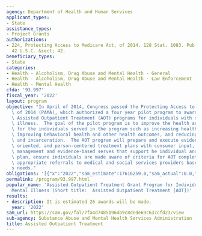 ```yaml
---
agency: Department of Health and Human Services
applicant_types:
- State
assistance_types:
- Project Grants
authorizations:
- 224, Protecting Access to Medicare Act, of 2014. 128 Stat. 1083. Pub. L. 113, 93.
  42 U.S.C. &sect; 42.
beneficiary_types:
- State
categories:
- Health - Alcoholism, Drug Abuse and Mental Health - General
- Health - Alcoholism, Drug Abuse and Mental Health - Law Enforcement
- Health - Mental Health
cfda: '93.997'
fiscal_year: '2022'
layout: program
objective: "In April of 2014, Congress passed the Protecting Access to Medicare Act\
  \ of 2014 (PAMA), which authorized a four year pilot program to award grants for\
  \ Assisted Outpatient Treatment (AOT) programs for individuals with serious mental\
  \ illness.  The goal of the pilot program is to improve the health and social outcomes\
  \ for the individuals served in the program such as increasing healthcare utilization,\
  \ improving behavioral health and other health outcomes, and reducing rates of homelessness\
  \ and incarceration.  The AOT program will prepare and execute evidence-based, recovery\
  \ oriented, and person-centered treatment plans with consumer input, provide case\
  \ management and evidence-based serves that support he individual and the treatment\
  \ plan, ensure individuals are made aware of criteria for AOT completion, and ensure\
  \ appropriate referrals to medical and social services providers based on the individual\u2019\
  s needs."
obligations: '[{"x":"2022","sam_estimate":17616259.0,"sam_actual":0.0,"usa_spending_actual":18329548.41},{"x":"2023","sam_estimate":0.0,"sam_actual":0.0,"usa_spending_actual":15451925.96},{"x":"2024","sam_estimate":0.0,"sam_actual":0.0,"usa_spending_actual":0.0}]'
permalink: /program/93.997.html
popular_name: 'Assisted Outpatient Treatment Grant Program for Individuals with Serious
  Mental Illness (Short title:  Assisted Outpatient Treatment [AOT])'
results:
- description: It is estimated 26 awards will be made.
  year: '2022'
sam_url: https://sam.gov/fal/7fa4d7485b964b9c8dede69c637cfd23/view
sub-agency: Substance Abuse and Mental Health Services Administration
title: Assisted Outpatient Treatment
---
```

